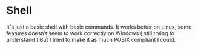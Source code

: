 # Shell

It's just a basic shell with basic commands. It works better on Linux, some features doesn't seem to work correctly on Windows ( still trying to understand ) But I tried to make it as much POSIX compliant I could.